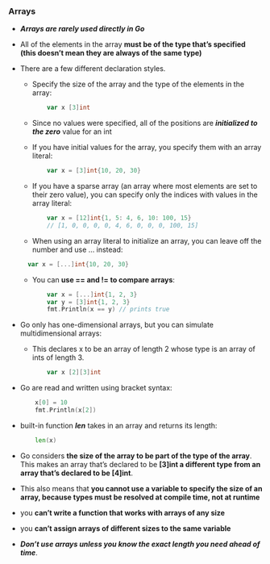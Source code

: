 ### Arrays

- ***Arrays are rarely used directly in Go***

- All of the elements in the array **must be of the type that’s specified (this doesn’t mean they are always of the same type)**

- There are a few different declaration styles.
  
  - Specify the size of the array and the type of the elements in the array:
  
    ```go
        var x [3]int
    ```
  - Since no values were specified, all of the positions are ***initialized to the zero*** value for an int
  
  - If you have initial values for the array, you specify them with an array literal:
  
    ```go
        var x = [3]int{10, 20, 30}
    ```
  
  - If you have a sparse array (an array where most elements are set to their zero value), you can specify only the indices with values in the array literal:
  
    ```go
        var x = [12]int{1, 5: 4, 6, 10: 100, 15}
        // [1, 0, 0, 0, 0, 4, 6, 0, 0, 0, 100, 15]
    ```
  
  - When using an array literal to initialize an array, you can leave off the number and use … instead:

  ```go
    var x = [...]int{10, 20, 30}
  ```  

  - You can **use == and != to compare arrays**:
    
    ```go
        var x = [...]int{1, 2, 3}
        var y = [3]int{1, 2, 3}
        fmt.Println(x == y) // prints true
    ```

- Go only has one-dimensional arrays, but you can simulate multidimensional arrays:
  
  - This declares x to be an array of length 2 whose type is an array of ints of length 3.
    
    ```go
        var x [2][3]int
    ```
    
- Go are read and written using bracket syntax:

    ```go
        x[0] = 10
        fmt.Println(x[2])
    ```

- built-in function ***len*** takes in an array and returns its length:

    ```go
        len(x)
    ```

- Go considers **the size of the array to be part of the type of
the array**. This makes an array that’s declared to be **[3]int a different type from an array that’s declared to be [4]int**. 

- This also means that **you cannot use a variable to specify the size of an array, because types must be resolved at compile time, not at runtime**

- you **can’t write a function that works with arrays of any size**

- you **can’t assign arrays of different sizes to the same variable**

- ***Don’t use arrays unless you know the exact length you need
ahead of time***. 
